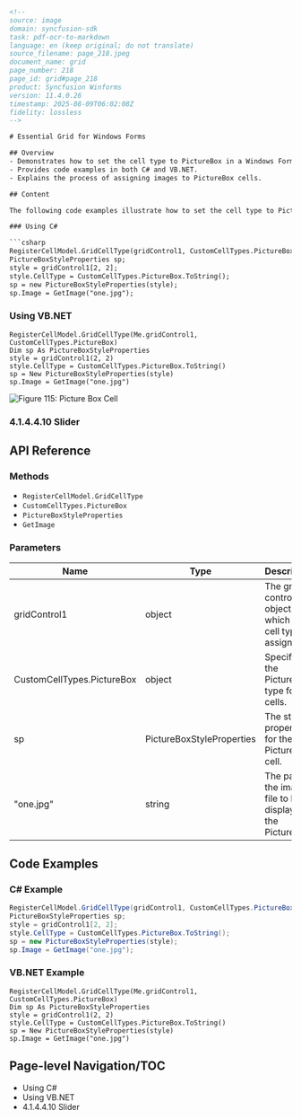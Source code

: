 ```html
<!-- 
source: image
domain: syncfusion-sdk
task: pdf-ocr-to-markdown
language: en (keep original; do not translate)
source_filename: page_218.jpeg
document_name: grid
page_number: 218
page_id: grid#page_218
product: Syncfusion Winforms
version: 11.4.0.26
timestamp: 2025-08-09T06:02:08Z
fidelity: lossless
-->

# Essential Grid for Windows Forms

## Overview
- Demonstrates how to set the cell type to PictureBox in a Windows Forms application.
- Provides code examples in both C# and VB.NET.
- Explains the process of assigning images to PictureBox cells.

## Content

The following code examples illustrate how to set the cell type to PictureBox.

### Using C#

```csharp
RegisterCellModel.GridCellType(gridControl1, CustomCellTypes.PictureBox);
PictureBoxStyleProperties sp;
style = gridControl1[2, 2];
style.CellType = CustomCellTypes.PictureBox.ToString();
sp = new PictureBoxStyleProperties(style);
sp.Image = GetImage("one.jpg");
```

### Using VB.NET

```vbnet
RegisterCellModel.GridCellType(Me.gridControl1, CustomCellTypes.PictureBox)
Dim sp As PictureBoxStyleProperties
style = gridControl1(2, 2)
style.CellType = CustomCellTypes.PictureBox.ToString()
sp = New PictureBoxStyleProperties(style)
sp.Image = GetImage("one.jpg")
```

![Figure 115: Picture Box Cell](https://example.com/image-url)

### 4.1.4.4.10 Slider

## API Reference

### Methods

- `RegisterCellModel.GridCellType`
- `CustomCellTypes.PictureBox`
- `PictureBoxStyleProperties`
- `GetImage`

### Parameters

| Name       | Type                          | Description                           |
|------------|-------------------------------|---------------------------------------|
| gridControl1 | object | The grid control object to which the cell type is assigned. |
| CustomCellTypes.PictureBox | object | Specifies the PictureBox type for the cells. |
| sp | PictureBoxStyleProperties | The style properties for the PictureBox cell. |
| "one.jpg" | string | The path to the image file to be displayed in the PictureBox. |

## Code Examples

### C# Example

```csharp
RegisterCellModel.GridCellType(gridControl1, CustomCellTypes.PictureBox);
PictureBoxStyleProperties sp;
style = gridControl1[2, 2];
style.CellType = CustomCellTypes.PictureBox.ToString();
sp = new PictureBoxStyleProperties(style);
sp.Image = GetImage("one.jpg");
```

### VB.NET Example

```vbnet
RegisterCellModel.GridCellType(Me.gridControl1, CustomCellTypes.PictureBox)
Dim sp As PictureBoxStyleProperties
style = gridControl1(2, 2)
style.CellType = CustomCellTypes.PictureBox.ToString()
sp = New PictureBoxStyleProperties(style)
sp.Image = GetImage("one.jpg")
```

## Page-level Navigation/TOC

- Using C#
- Using VB.NET
- 4.1.4.4.10 Slider

<!-- tags: [syncfusion, grid, windows forms, picturebox, c#, vb.net, api] keywords: [cell type, picture box, image, grid control, .net, windows forms, programming, code examples] -->
```